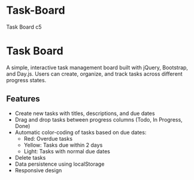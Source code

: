 # Task-Board
Task Board c5
# Task Board

A simple, interactive task management board built with jQuery, Bootstrap, and Day.js. Users can create, organize, and track tasks across different progress states.

## Features

- Create new tasks with titles, descriptions, and due dates
- Drag and drop tasks between progress columns (Todo, In Progress, Done)
- Automatic color-coding of tasks based on due dates:
  - Red: Overdue tasks
  - Yellow: Tasks due within 2 days
  - Light: Tasks with normal due dates
- Delete tasks
- Data persistence using localStorage
- Responsive design


























